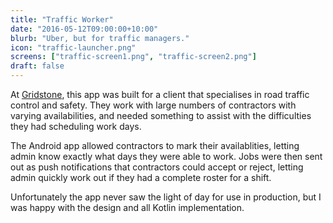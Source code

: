 ```yaml
---
title: "Traffic Worker"
date: "2016-05-12T09:00:00+10:00"
blurb: "Uber, but for traffic managers."
icon: "traffic-launcher.png"
screens: ["traffic-screen1.png", "traffic-screen2.png"]
draft: false
---
```


At [Gridstone](https://gridstone.com.au), this app was built for a client
that specialises in road traffic control and safety. They work with large
numbers of contractors with varying availabilities, and needed something
to assist with the difficulties they had scheduling work days.

The Android app allowed contractors to mark their availablities, letting admin
know exactly what days they were able to work. Jobs were then sent out as push
notifications that contractors could accept or reject, letting admin quickly
work out if they had a complete roster for a shift.

Unfortunately the app never saw the light of day for use in production, but I
was happy with the design and all Kotlin implementation.

